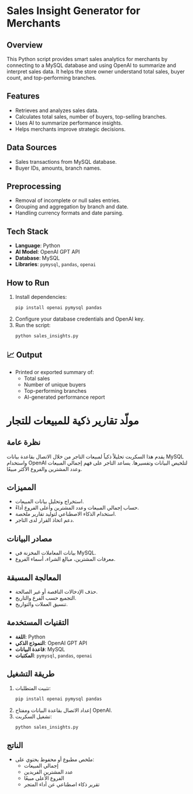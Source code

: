 # Sales Insight Generator for Merchants

##  Overview
This Python script provides smart sales analytics for merchants by connecting to a MySQL database and using OpenAI to summarize and interpret sales data. It helps the store owner understand total sales, buyer count, and top-performing branches.

##  Features
- Retrieves and analyzes sales data.
- Calculates total sales, number of buyers, top-selling branches.
- Uses AI to summarize performance insights.
- Helps merchants improve strategic decisions.

##  Data Sources
- Sales transactions from MySQL database.
- Buyer IDs, amounts, branch names.

##  Preprocessing
- Removal of incomplete or null sales entries.
- Grouping and aggregation by branch and date.
- Handling currency formats and date parsing.

##  Tech Stack
- **Language**: Python
- **AI Model**: OpenAI GPT API
- **Database**: MySQL
- **Libraries**: `pymysql`, `pandas`, `openai`

##  How to Run
1. Install dependencies:
   ```bash
   pip install openai pymysql pandas
   ```
2. Configure your database credentials and OpenAI key.
3. Run the script:
   ```bash
   python sales_insights.py
   ```

## 📈 Output
- Printed or exported summary of:
  - Total sales
  - Number of unique buyers
  - Top-performing branches
  - AI-generated performance report
 # مولّد تقارير ذكية للمبيعات للتجار

##  نظرة عامة
يقدم هذا السكربت تحليلاً ذكياً لمبيعات التاجر من خلال الاتصال بقاعدة بيانات MySQL واستخدام OpenAI لتلخيص البيانات وتفسيرها. يساعد التاجر على فهم إجمالي المبيعات وعدد المشترين والفروع الأكثر مبيعًا.

##  المميزات
- استخراج وتحليل بيانات المبيعات.
- حساب إجمالي المبيعات وعدد المشترين وأعلى الفروع أداءً.
- استخدام الذكاء الاصطناعي لتوليد تقارير ملخصة.
- دعم اتخاذ القرار لدى التاجر.

## مصادر البيانات
- بيانات المعاملات المخزنة في MySQL.
- معرفات المشترين، مبالغ الشراء، أسماء الفروع.

## المعالجة المسبقة
- حذف الإدخالات الناقصة أو غير الصالحة.
- التجميع حسب الفرع والتاريخ.
- تنسيق العملات والتواريخ.

##  التقنيات المستخدمة
- **اللغة**: Python
- **النموذج الذكي**: OpenAI GPT API
- **قاعدة البيانات**: MySQL
- **المكتبات**: `pymysql`, `pandas`, `openai`

## طريقة التشغيل
1. تثبيت المتطلبات:
   ```bash
   pip install openai pymysql pandas
   ```
2. إعداد الاتصال بقاعدة البيانات ومفتاح OpenAI.
3. تشغيل السكربت:
   ```bash
   python sales_insights.py
   ```

## الناتج
- ملخص مطبوع أو محفوظ يحتوي على:
  - إجمالي المبيعات
  - عدد المشترين الفريدين
  - الفروع الأعلى مبيعًا
  - تقرير ذكاء اصطناعي عن أداء المتجر
